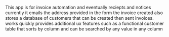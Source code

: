 This app is for invoice automation and eventually reciepts and notices
currently it emails the address provided in the form the invoice created
also stores a database of customers that can be created then sent invoices.
works quickly
provides additional ux features such as a functional customer table that sorts by column and can be searched by any value in any column
